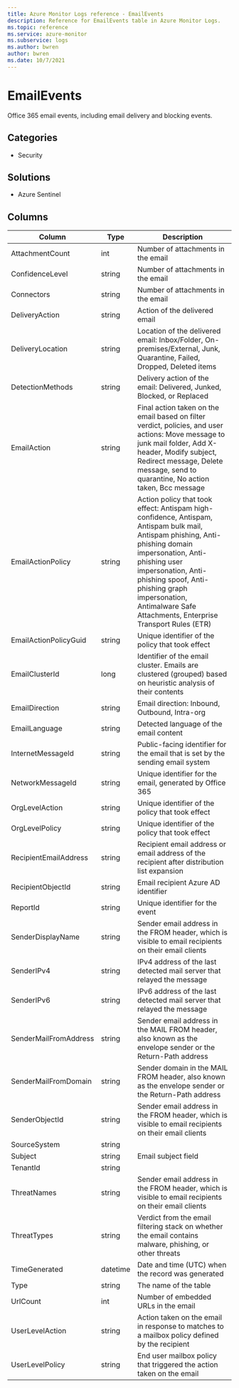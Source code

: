 ```yaml
---
title: Azure Monitor Logs reference - EmailEvents
description: Reference for EmailEvents table in Azure Monitor Logs.
ms.topic: reference
ms.service: azure-monitor
ms.subservice: logs
ms.author: bwren
author: bwren
ms.date: 10/7/2021
---
```


# EmailEvents

 Office 365 email events, including email delivery and blocking events.

## Categories

- Security
## Solutions

- Azure Sentinel




## Columns

| Column | Type | Description |
| --- | --- | --- |
| AttachmentCount | int | Number of attachments in the email |
| ConfidenceLevel | string | Number of attachments in the email |
| Connectors | string | Number of attachments in the email |
| DeliveryAction | string | Action of the delivered email |
| DeliveryLocation | string | Location of the delivered email: Inbox/Folder, On-premises/External, Junk, Quarantine, Failed, Dropped, Deleted items |
| DetectionMethods | string | Delivery action of the email: Delivered, Junked, Blocked, or Replaced |
| EmailAction | string | Final action taken on the email based on filter verdict, policies, and user actions: Move message to junk mail folder, Add X-header, Modify subject, Redirect message, Delete message, send to quarantine, No action taken, Bcc message |
| EmailActionPolicy | string | Action policy that took effect: Antispam high-confidence, Antispam, Antispam bulk mail, Antispam phishing, Anti-phishing domain impersonation, Anti-phishing user impersonation, Anti-phishing spoof, Anti-phishing graph impersonation, Antimalware Safe Attachments, Enterprise Transport Rules (ETR) |
| EmailActionPolicyGuid | string | Unique identifier of the policy that took effect |
| EmailClusterId | long | Identifier of the email cluster. Emails are clustered (grouped) based on heuristic analysis of their contents |
| EmailDirection | string | Email direction: Inbound, Outbound, Intra-org |
| EmailLanguage | string | Detected language of the email content |
| InternetMessageId | string | Public-facing identifier for the email that is set by the sending email system |
| NetworkMessageId | string | Unique identifier for the email, generated by Office 365 |
| OrgLevelAction | string | Unique identifier of the policy that took effect |
| OrgLevelPolicy | string | Unique identifier of the policy that took effect |
| RecipientEmailAddress | string | Recipient email address or email address of the recipient after distribution list expansion |
| RecipientObjectId | string | Email recipient Azure AD identifier  |
| ReportId | string | Unique identifier for the event |
| SenderDisplayName | string | Sender email address in the FROM header, which is visible to email recipients on their email clients |
| SenderIPv4 | string | IPv4 address of the last detected mail server that relayed the message |
| SenderIPv6 | string | IPv6 address of the last detected mail server that relayed the message |
| SenderMailFromAddress | string | Sender email address in the MAIL FROM header, also known as the envelope sender or the Return-Path address |
| SenderMailFromDomain | string | Sender domain in the MAIL FROM header, also known as the envelope sender or the Return-Path address |
| SenderObjectId | string | Sender email address in the FROM header, which is visible to email recipients on their email clients |
| SourceSystem | string |  |
| Subject | string | Email subject field |
| TenantId | string |  |
| ThreatNames | string | Sender email address in the FROM header, which is visible to email recipients on their email clients |
| ThreatTypes | string | Verdict from the email filtering stack on whether the email contains malware, phishing, or other threats |
| TimeGenerated | datetime | Date and time (UTC) when the record was generated |
| Type | string | The name of the table |
| UrlCount | int | Number of embedded URLs in the email |
| UserLevelAction | string | Action taken on the email in response to matches to a mailbox policy defined by the recipient |
| UserLevelPolicy | string | End user mailbox policy that triggered the action taken on the email |
